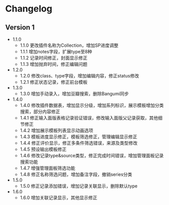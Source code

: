 # Changelog

## Version 1

- 1.1.0
  - 1.1.0 更改插件名称为Collection，增加SP进度调整
  - 1.1.1 增加notes字段，扩展type至8种
  - 1.1.2 记录时间修正，封面显示修正
  - 1.1.3 增加抛弃时间，修正编辑问题
- 1.2.0
  - 1.2.0 修改class、type字段，增加编辑内容，修正status修改
  - 1.2.1 修正状态记录，修正前台模板
- 1.3.0
  - 1.3.0 增加手动录入，增加豆瓣搜索，删除Bangumi同步
- 1.4.0
  - 1.4.0 修改插件数据表，增加显示分级，增加系列标识，展示模板增加分类搜索，部分内容修正
  - 1.4.1 修正输入面版表格记录验证错误，修改输入面版父记录获取，其他细节修正
  - 1.4.2 增加展示模板列表显示动画选项
  - 1.4.3 模板进度显示修正，模板筛选修正，管理编辑显示修正
  - 1.4.4 修正评价显示，修正多条件筛选错误，来源及类型修改
  - 1.4.5 预设输出模板修正
  - 1.4.6 修改记录type&source类型，修正完成时间错误，增加管理面板记录搜索功能
  - 1.4.7 增强管理面板筛选功能
  - 1.4.8 修正名称筛选问题，增加备注字段，撤销series分类
- 1.5.0
  - 1.5.0 修正记录添加错误，增加记录关联显示，删除默认type
- 1.6.0
  - 1.6.0 增加关联记录显示，其他显示修正

